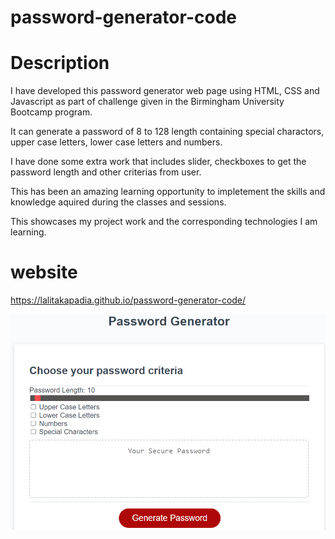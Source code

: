 # password-generator-code


# Description
I have developed this password generator web page using HTML, CSS and Javascript as part of challenge given in the Birmingham University Bootcamp program.

It can generate a password of 8 to 128 length containing special charactors, upper case letters, lower case letters and numbers.

I have done some extra work that includes slider, checkboxes to get the password length and other criterias from user.

This has been an amazing learning opportunity to impletement the skills and knowledge aquired during the classes and sessions.

This showcases my project work and the corresponding technologies I am learning.

# website
https://lalitakapadia.github.io/password-generator-code/

![Alt text](assets/images/password-generator.png)
